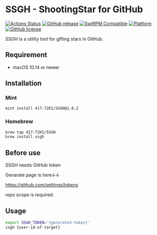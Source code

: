 # SSGH - ShootingStar for GitHub
[![Actions Status](https://github.com/417-72KI/SSGH/workflows/Test/badge.svg)](https://github.com/417-72KI/SSGH/actions)
[![GitHub release](https://img.shields.io/github/release/417-72KI/SSGH/all.svg)](https://github.com/417-72KI/SSGH/releases)
[![SwiftPM Compatible](https://img.shields.io/badge/SwiftPM-compatible-brightgreen.svg)](https://swift.org/package-manager)
[![Platform](https://img.shields.io/badge/Platforms-macOS-blue.svg)](https://github.com/417-72KI/SSGH)
[![GitHub license](https://img.shields.io/badge/license-MIT-lightgrey.svg)](https://raw.githubusercontent.com/417-72KI/SSGH/master/LICENSE)

SSGH is a utility tool for gifting stars in GitHub.

## Requirement
- macOS 10.14 or newer

## Installation
### Mint

```sh
mint install 417-72KI/SSGH@1.0.2
```

### Homebrew

```sh
brew tap 417-72KI/SSGH
brew install ssgh
```

## Before use
SSGH needs GitHub token

Genarate page is here↓↓

https://github.com/settings/tokens

*repo* scope is required.

## Usage
```sh
export SSGH_TOKEN='{generated-token}'
ssgh {user-id-of-target}
```
